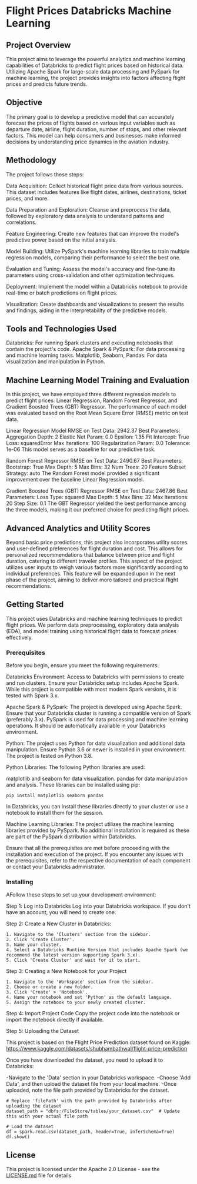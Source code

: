 # Flight Prices Databricks Machine Learning

## Project Overview

This project aims to leverage the powerful analytics and machine learning capabilities of Databricks to predict flight prices based on historical data. Utilizing Apache Spark for large-scale data processing and PySpark for machine learning, the project provides insights into factors affecting flight prices and predicts future trends.

## Objective
The primary goal is to develop a predictive model that can accurately forecast the prices of flights based on various input variables such as departure date, airline, flight duration, number of stops, and other relevant factors. This model can help consumers and businesses make informed decisions by understanding price dynamics in the aviation industry.

## Methodology
The project follows these steps:

Data Acquisition: Collect historical flight price data from various sources. This dataset includes features like flight dates, airlines, destinations, ticket prices, and more.

Data Preparation and Exploration: Cleanse and preprocess the data, followed by exploratory data analysis to understand patterns and correlations.

Feature Engineering: Create new features that can improve the model's predictive power based on the initial analysis.

Model Building: Utilize PySpark's machine learning libraries to train multiple regression models, comparing their performance to select the best one.

Evaluation and Tuning: Assess the model's accuracy and fine-tune its parameters using cross-validation and other optimization techniques.

Deployment: Implement the model within a Databricks notebook to provide real-time or batch predictions on flight prices.

Visualization: Create dashboards and visualizations to present the results and findings, aiding in the interpretability of the predictive models.

## Tools and Technologies Used
Databricks: For running Spark clusters and executing notebooks that contain the project's code.
Apache Spark & PySpark: For data processing and machine learning tasks.
Matplotlib, Seaborn, Pandas: For data visualization and manipulation in Python.

## Machine Learning Model Training and Evaluation
In this project, we have employed three different regression models to predict flight prices: Linear Regression, Random Forest Regressor, and Gradient Boosted Trees (GBT) Regressor. The performance of each model was evaluated based on the Root Mean Square Error (RMSE) metric on test data.

Linear Regression Model
RMSE on Test Data: 2942.37
Best Parameters:
Aggregation Depth: 2
Elastic Net Param: 0.0
Epsilon: 1.35
Fit Intercept: True
Loss: squaredError
Max Iterations: 100
Regularization Param: 0.0
Tolerance: 1e-06
This model serves as a baseline for our predictive task.

Random Forest Regressor
RMSE on Test Data: 2490.67
Best Parameters:
Bootstrap: True
Max Depth: 5
Max Bins: 32
Num Trees: 20
Feature Subset Strategy: auto
The Random Forest model provided a significant improvement over the baseline Linear Regression model.

Gradient Boosted Trees (GBT) Regressor
RMSE on Test Data: 2467.86
Best Parameters:
Loss Type: squared
Max Depth: 5
Max Bins: 32
Max Iterations: 20
Step Size: 0.1
The GBT Regressor yielded the best performance among the three models, making it our preferred choice for predicting flight prices.

## Advanced Analytics and Utility Scores
Beyond basic price predictions, this project also incorporates utility scores and user-defined preferences for flight duration and cost. This allows for personalized recommendations that balance between price and flight duration, catering to different traveler profiles. This aspect of the project utilizes user inputs to weigh various factors more significantly according to individual preferences. This feature will be expanded upon in the next phase of the project, aiming to deliver more tailored and practical flight recommendations.



## Getting Started

This project uses Databricks and machine learning techniques to predict flight prices. We perform data preprocessing, exploratory data analysis (EDA), and model training using historical flight data to forecast prices effectively.

### Prerequisites

Before you begin, ensure you meet the following requirements:

Databricks Environment: Access to Databricks with permissions to create and run clusters. Ensure your Databricks setup includes Apache Spark. While this project is compatible with most modern Spark versions, it is tested with Spark 3.x.

Apache Spark & PySpark: The project is developed using Apache Spark. Ensure that your Databricks cluster is running a compatible version of Spark (preferably 3.x). PySpark is used for data processing and machine learning operations. It should be automatically available in your Databricks environment.

Python: The project uses Python for data visualization and additional data manipulation. Ensure Python 3.6 or newer is installed in your environment. The project is tested on Python 3.8.

Python Libraries: The following Python libraries are used:

matplotlib and seaborn for data visualization.
pandas for data manipulation and analysis.
These libraries can be installed using pip:

```
pip install matplotlib seaborn pandas
```

In Databricks, you can install these libraries directly to your cluster or use a notebook to install them for the session.

Machine Learning Libraries: The project utilizes the machine learning libraries provided by PySpark. No additional installation is required as these are part of the PySpark distribution within Databricks.

Ensure that all the prerequisites are met before proceeding with the installation and execution of the project. If you encounter any issues with the prerequisites, refer to the respective documentation of each component or contact your Databricks administrator.

### Installing

AFollow these steps to set up your development environment:

Step 1: Log into Databricks
Log into your Databricks workspace. If you don't have an account, you will need to create one.

Step 2: Create a New Cluster in Databricks:

```
1. Navigate to the 'Clusters' section from the sidebar.
2. Click 'Create Cluster'.
3. Name your cluster.
4. Select a Databricks Runtime Version that includes Apache Spark (we recommend the latest version supporting Spark 3.x).
5. Click 'Create Cluster' and wait for it to start.
```

Step 3: Creating a New Notebook for your Project
```
1. Navigate to the 'Workspace' section from the sidebar.
2. Choose or create a new folder.
3. Click 'Create' > 'Notebook'.
4. Name your notebook and set 'Python' as the default language.
5. Assign the notebook to your newly created cluster.
```

Step 4: Import Project Code
Copy the project code into the notebook or import the notebook directly if available.

Step 5: Uploading the Dataset

This project is based on the Flight Price Prediction dataset found on Kaggle: https://www.kaggle.com/datasets/shubhambathwal/flight-price-prediction

Once you have downloaded the dataset, you need to upload it to Databricks:

-Navigate to the 'Data' section in your Databricks workspace.
-Choose 'Add Data', and then upload the dataset file from your local machine.
-Once uploaded, note the file path provided by Databricks for the dataset.

```
# Replace 'filePath' with the path provided by Databricks after uploading the dataset
dataset_path = "dbfs:/FileStore/tables/your_dataset.csv"  # Update this with your actual file path

# Load the dataset
df = spark.read.csv(dataset_path, header=True, inferSchema=True)
df.show()
```

## License

This project is licensed under the Apache 2.0 License - see the [LICENSE.md](LICENSE.md) file for details

